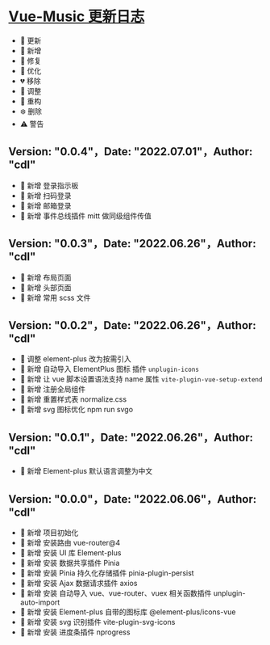 <!--
 * @Description: 更新日志
 * @Author: cdl
 * @Date: 2022-06-06 05:16:15
 * @LastEditors: cdl
 * @LastEditTime: 2022-07-01 16:21:14
-->
# <a href="https://github.com/235926/Vue-Music" target="_blank">Vue-Music 更新日志</a>
- 🌟 更新
- 🎉 新增
- 🐞 修复
- 🎯 优化
- 💔 移除
- 🚧 调整
- 🌈 重构
- ❄️ 删除
- ⚠️ 警告

## Version: "0.0.4"，Date: "2022.07.01"，Author: "cdl"

- 🎉 新增 登录指示板
- 🎉 新增 扫码登录
- 🎉 新增 邮箱登录
- 🎉 新增 事件总线插件 mitt 做同级组件传值


## Version: "0.0.3"，Date: "2022.06.26"，Author: "cdl"

- 🎉 新增 布局页面
- 🎉 新增 头部页面
- 🎉 新增 常用 scss 文件



## Version: "0.0.2"，Date: "2022.06.26"，Author: "cdl"

- 🚧 调整 element-plus 改为按需引入
- 🎉 新增 自动导入 ElementPlus 图标 插件 `unplugin-icons`
- 🎉 新增 让 vue 脚本设置语法支持 name 属性 `vite-plugin-vue-setup-extend`
- 🎉 新增 注册全局组件
- 🎉 新增 重置样式表 normalize.css
- 🎉 新增 svg 图标优化 npm run svgo



## Version: "0.0.1"，Date: "2022.06.26"，Author: "cdl"
- 🎉 新增 Element-plus 默认语言调整为中文



## Version: "0.0.0"，Date: "2022.06.06"，Author: "cdl"

- 🎉 新增 项目初始化
- 🎉 新增 安装路由 vue-router@4
- 🎉 新增 安装 UI 库 Element-plus
- 🎉 新增 安装 数据共享插件 Pinia
- 🎉 新增 安装 Pinia 持久化存储插件 pinia-plugin-persist
- 🎉 新增 安装 Ajax 数据请求插件 axios
- 🎉 新增 安装 自动导入 vue、vue-router、vuex 相关函数插件 unplugin-auto-import
- 🎉 新增 安装 Element-plus 自带的图标库 @element-plus/icons-vue
- 🎉 新增 安装 svg 识别插件 vite-plugin-svg-icons
- 🎉 新增 安装 进度条插件 nprogress